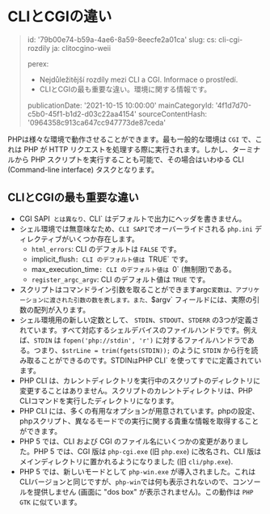 CLIとCGIの違い
==========

> id: '79b00e74-b59a-4ae6-8a59-8eecfe2a01ca'
> slug:
> 	cs: cli-cgi-rozdily
> 	ja: clitocgino-weii
> 
> perex:
> 	- Nejdůležitější rozdíly mezi CLI a CGI. Informace o prostředí.
> 	- CLIとCGIの最も重要な違い。環境に関する情報です。
> 
> publicationDate: '2021-10-15 10:00:00'
> mainCategoryId: '4f1d7d70-c5b0-45f1-b1d2-d03c22aa4154'
> sourceContentHash: '0964358c913ca647cc947773de87ceda'

PHPは様々な環境で動作させることができます。最も一般的な環境は `CGI` で、これは PHP が HTTP リクエストを処理する際に実行されます。しかし、ターミナルから PHP スクリプトを実行することも可能で、その場合はいわゆる CLI (Command-line interface) タスクとなります。

CLIとCGIの最も重要な違い
-------------------------------------

- CGI SAPI` とは異なり、`CLI` はデフォルトで出力にヘッダを書きません。
- シェル環境では無意味なため、`CLI SAPI`でオーバーライドされる `php.ini` ディレクティブがいくつか存在します。
   - `html_errors`: CLI のデフォルトは `FALSE` です。
   - implicit_flush`: CLI のデフォルト値は `TRUE` です。
   - max_execution_time`: CLI のデフォルト値は `0` (無制限)である。
   - `register_argc_argv`: CLI のデフォルト値は `TRUE` です。
- スクリプトはコマンドライン引数を取ることができますargc` 変数は、アプリケーションに渡された引数の数を表します。また、 `$argv` フィールドには、実際の引数の配列が入ります。
- シェル環境用の新しい定数として、 `STDIN`、`STDOUT`、`STDERR` の3つが定義されています。すべて対応するシェルデバイスのファイルハンドラです。例えば、`STDIN` は `fopen('php://stdin', 'r')` に対するファイルハンドラである。つまり、`$strLine = trim(fgets(STDIN));` のように `STDIN` から行を読み取ることができるのです。STDIN` は `PHP CLI` を使ってすでに定義されています。
- PHP CLI は、カレントディレクトリを実行中のスクリプトのディレクトリに変更することはありません。スクリプトのカレントディレクトリは、PHP CLIコマンドを実行したディレクトリになります。
- PHP CLI には、多くの有用なオプションが用意されています。phpの設定、phpスクリプト、異なるモードでの実行に関する貴重な情報を取得することができます。
- PHP 5 では、CLI および CGI のファイル名にいくつかの変更がありました。PHP 5 では、CGI 版は `php-cgi.exe` (旧 `php.exe`) に改名され、CLI 版はメインディレクトリに置かれるようになりました (旧 `cli/php.exe`).
- PHP 5 では、新しいモードとして `php-win.exe` が導入されました。これはCLIバージョンと同じですが、`php-win`では何も表示されないので、コンソールを提供しません (画面に "dos box" が表示されません)。この動作は `PHP GTK` に似ています。
